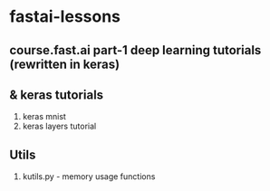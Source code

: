 # fastai-lessons


## course.fast.ai part-1 deep learning tutorials (rewritten in keras)
## & keras tutorials
1. keras mnist
3. keras layers tutorial


## Utils
1. kutils.py - memory usage functions
